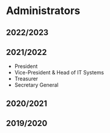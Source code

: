 # Administrators

## 2022/2023

## 2021/2022

- President
- Vice-President & Head of IT Systems
- Treasurer
- Secretary General

## 2020/2021

## 2019/2020